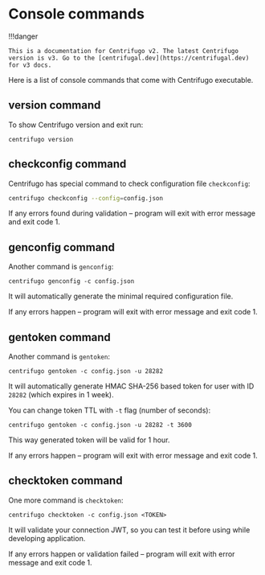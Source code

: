 # Console commands

!!!danger

    This is a documentation for Centrifugo v2. The latest Centrifugo version is v3. Go to the [centrifugal.dev](https://centrifugal.dev) for v3 docs.

Here is a list of console commands that come with Centrifugo executable.

## version command

To show Centrifugo version and exit run:

```
centrifugo version
```

## checkconfig command

Centrifugo has special command to check configuration file `checkconfig`:

```bash
centrifugo checkconfig --config=config.json
```

If any errors found during validation – program will exit with error message and exit code 1.

## genconfig command

Another command is `genconfig`:

```
centrifugo genconfig -c config.json
```

It will automatically generate the minimal required configuration file.

If any errors happen – program will exit with error message and exit code 1.

## gentoken command

Another command is `gentoken`:

```
centrifugo gentoken -c config.json -u 28282
```

It will automatically generate HMAC SHA-256 based token for user with ID `28282` (which expires in 1 week).

You can change token TTL with `-t` flag (number of seconds):

```
centrifugo gentoken -c config.json -u 28282 -t 3600
```

This way generated token will be valid for 1 hour.

If any errors happen – program will exit with error message and exit code 1.

## checktoken command

One more command is `checktoken`:

```
centrifugo checktoken -c config.json <TOKEN>
```

It will validate your connection JWT, so you can test it before using while developing application.

If any errors happen or validation failed – program will exit with error message and exit code 1.
